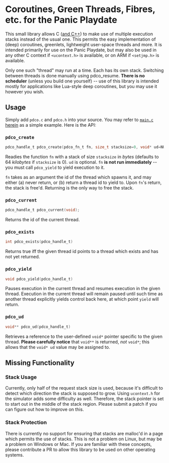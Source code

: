 # Coroutines, Green Threads, Fibres, etc. for the Panic Playdate

This small library allows C ([and C++](https://github.com/nstbayless/playdate-cpp)) to make use of multiple execution stacks instead of the usual one. This permits the easy implementation of (deep) coroutines, greenlets, lightweight user-space threads and more. It is intended primarily for use on the Panic Playdate, but may also be used in any other C context if `<ucontext.h>` is available, or on ARM if `<setjmp.h>` is available.

Only one such "thread" may run at a time. Each has its own stack. Switching between threads is done manually using pdco_resume. **There is no scheduler** (unless you build one yourself) -- use of this library is intended mostly for applications like Lua-style deep coroutines, but you may use it however you wish.

## Usage

Simply add `pdco.c` and `pdco.h` into your source. You may refer to [`main.c` herein](./main.c) as a simple example. Here is the API:

### `pdco_create`

```C
pdco_handle_t pdco_create(pdco_fn_t fn, size_t stacksize=0, void* ud=NULL);
```

Readies the function `fn` with a stack of size `stacksize` in *bytes* (defaults to 64 *kilobytes* if `stacksize` is 0). `ud` is optional. `fn` **is not run immediately** -- you must call `pdco_yield` to yield execution to it.

`fn` takes as an argument the id of the thread which spawns it, and may either (a) never return, or (b) return a thread id to yield to. Upon `fn`'s return, the stack is free'd. Returning is the only way to free the stack.

### `pdco_current`

```C
pdco_handle_t pdco_current(void);
```

Returns the id of the current thread.

### `pdco_exists`
```C
int pdco_exists(pdco_handle_t)
```

Returns true iff the given thread id points to a thread which exists and has not yet returned.

### `pdco_yield`

```C
void pdco_yield(pdco_handle_t)
```

Pauses execution in the current thread and resumes execution in the given thread. Execution in the current thread will remain paused until such time as another thread explicitly yields control back here, at which point `yield` will return.

### `pdco_ud`

```C
void** pdco_ud(pdco_handle_t)
```

Retrieves a reference to the user-defined `void*` pointer specific to the given thread. **Please carefully notice** that `void**` is returned, *not* `void*`; this allows that the `void* ud` value may be assigned to.

## Missing Functionality

### Stack Usage

Currently, only half of the request stack size is used, because it's difficult to detect which direction the stack is supposed to grow.  Using `ucontext.h` for the simulator adds some difficulty as well. Therefore, the stack pointer is set to start out in the middle of the stack region. Please submit a patch if you can figure out how to improve on this.

### Stack Protection

There is currently no support for ensuring that stacks are malloc'd in a 
page which permits the use of stacks. This is not a problem on Linux, but may be a problem on Windows or Mac. If you are familiar with these concepts, please contribute a PR to allow this library to be used on other operating systems.